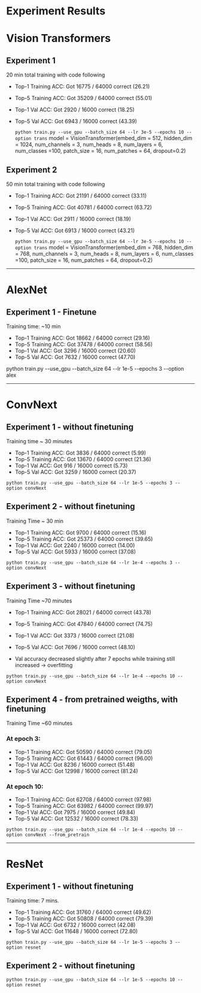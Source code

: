# Experiment Results

# Vision Transformers

## Experiment 1

20 min total training with code following

- Top-1 Training ACC: Got 16775 / 64000 correct (26.21)
- Top-5 Training ACC: Got 35209 / 64000 correct (55.01)
- Top-1 Val ACC: Got 2920 / 16000 correct (18.25)
- Top-5 Val ACC: Got 6943 / 16000 correct (43.39)

    ```python train.py --use_gpu --batch_size 64 --lr 3e-5 --epochs 10 --option trans```
    model = VisionTransformer(embed_dim = 512,
            hidden_dim = 1024,
            num_channels = 3,
            num_heads = 8,
            num_layers = 6,
            num_classes =100,
            patch_size = 16,
            num_patches = 64,
            dropout=0.2)

## Experiment 2

50 min total training with code following          
 - Top-1 Training ACC: Got 21191 / 64000 correct (33.11)
 - Top-5 Training ACC: Got 40781 / 64000 correct (63.72)
 - Top-1 Val ACC: Got 2911 / 16000 correct (18.19)
 - Top-5 Val ACC: Got 6913 / 16000 correct (43.21)

    ```python train.py --use_gpu --batch_size 64 --lr 3e-5 --epochs 10 --option trans```
    model = VisionTransformer(embed_dim = 768,
            hidden_dim = 768,
            num_channels = 3,
            num_heads = 8,
            num_layers = 6,
            num_classes =100,
            patch_size = 16,
            num_patches = 64,
            dropout=0.2)

---

# AlexNet

## Experiment 1 - Finetune

Training time: ~10 min

 - Top-1 Training ACC: Got 18662 / 64000 correct (29.16)
 - Top-5 Training ACC: Got 37478 / 64000 correct (58.56)
 - Top-1 Val ACC: Got 3296 / 16000 correct (20.60)
 - Top-5 Val ACC: Got 7632 / 16000 correct (47.70)

python train.py --use_gpu --batch_size 64 --lr 1e-5 --epochs 3 --option alex

---

# ConvNext

## Experiment 1 - without finetuning

Training time ~ 30 minutes 

 - Top-1 Training ACC: Got 3836 / 64000 correct (5.99)
 - Top-5 Training ACC: Got 13670 / 64000 correct (21.36)
 - Top-1 Val ACC: Got 916 / 16000 correct (5.73)
 - Top-5 Val ACC: Got 3259 / 16000 correct (20.37)

```python train.py --use_gpu --batch_size 64 --lr 1e-5 --epochs 3 --option convNext```

## Experiment 2 - without finetuning

Training Time ~ 30 min

 - Top-1 Training ACC: Got 9700 / 64000 correct (15.16)
 - Top-5 Training ACC: Got 25373 / 64000 correct (39.65)
 - Top-1 Val ACC: Got 2240 / 16000 correct (14.00)
 - Top-5 Val ACC: Got 5933 / 16000 correct (37.08)

```python train.py --use_gpu --batch_size 64 --lr 1e-4 --epochs 3 --option convNext```

## Experiment 3 - without finetuning

Training Time ~70 minutes

 - Top-1 Training ACC: Got 28021 / 64000 correct (43.78)
 - Top-5 Training ACC: Got 47840 / 64000 correct (74.75) 
 - Top-1 Val ACC: Got 3373 / 16000 correct (21.08)
 - Top-5 Val ACC: Got 7696 / 16000 correct (48.10)

- Val accuracy decreased slightly after 7 epochs while training still increased -> overfitting

```python train.py --use_gpu --batch_size 64 --lr 1e-4 --epochs 10 --option convNext```

## Experiment 4 - from pretrained weigths, with finetuning

Training Time ~60 minutes

### At epoch 3:
- Top-1 Training ACC: Got 50590 / 64000 correct (79.05)
- Top-5 Training ACC: Got 61443 / 64000 correct (96.00)
- Top-1 Val ACC: Got 8236 / 16000 correct (51.48)
- Top-5 Val ACC: Got 12998 / 16000 correct (81.24)

### At epoch 10:
 - Top-1 Training ACC: Got 62708 / 64000 correct (97.98)
 - Top-5 Training ACC: Got 63982 / 64000 correct (99.97)
 - Top-1 Val ACC: Got 7975 / 16000 correct (49.84)
 - Top-5 Val ACC: Got 12532 / 16000 correct (78.33)

```python train.py --use_gpu --batch_size 64 --lr 1e-4 --epochs 10 --option convNext --from_pretrain```

---

# ResNet

## Experiment 1 - without finetuning

Training time: 7 mins.

- Top-1 Training ACC: Got 31760 / 64000 correct (49.62)
- Top-5 Training ACC: Got 50808 / 64000 correct (79.39)
- Top-1 Val ACC: Got 6732 / 16000 correct (42.08)
- Top-5 Val ACC: Got 11648 / 16000 correct (72.80)

```python train.py --use_gpu --batch_size 64 --lr 1e-5 --epochs 3 --option resnet```

## Experiment 2 - without finetuning

```python train.py --use_gpu --batch_size 64 --lr 1e-5 --epochs 10 --option resnet```

